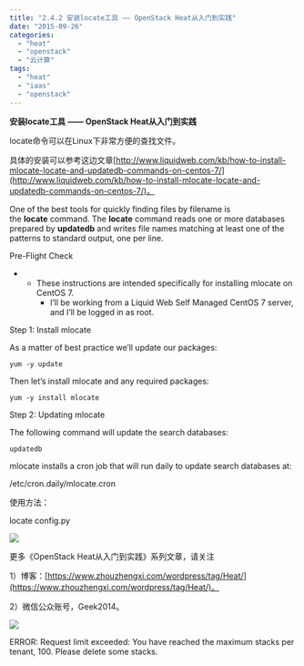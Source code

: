 ```yaml
---
title: "2.4.2 安装locate工具 —— OpenStack Heat从入门到实践"
date: "2015-09-26"
categories: 
  - "heat"
  - "openstack"
  - "云计算"
tags: 
  - "heat"
  - "iaas"
  - "openstack"
---
```


**安装locate工具** **—— OpenStack Heat从入门到实践**

locate命令可以在Linux下非常方便的查找文件。

具体的安装可以参考这边文章[http://www.liquidweb.com/kb/how-to-install-mlocate-locate-and-updatedb-commands-on-centos-7/](http://www.liquidweb.com/kb/how-to-install-mlocate-locate-and-updatedb-commands-on-centos-7/)。

One of the best tools for quickly finding files by filename is the **locate** command. The **locate** command reads one or more databases prepared by **updatedb** and writes file names matching at least one of the patterns to standard output, one per line.

Pre-Flight Check

- - These instructions are intended specifically for installing mlocate on CentOS 7.
    - I’ll be working from a Liquid Web Self Managed CentOS 7 server, and I’ll be logged in as root.

Step 1: Install mlocate

As a matter of best practice we’ll update our packages:

`yum -y update`

Then let’s install mlocate and any required packages:

`yum -y install mlocate`

Step 2: Updating mlocate

The following command will update the search databases:

`updatedb`

mlocate installs a cron job that will run daily to update search databases at:

/etc/cron.daily/mlocate.cron

使用方法：

locate config.py

![](images/1443275795.png)

更多《OpenStack Heat从入门到实践》系列文章，请关注

1）博客：[https://www.zhouzhengxi.com/wordpress/tag/Heat/](https://www.zhouzhengxi.com/wordpress/tag/Heat/)。

2）微信公众账号，Geek2014。

![](http://mmbiz.qpic.cn/mmbiz/AZ37fib0QltEAJAG0jb8ic7QmjxymctPGm5ll6l5wmX4icfaDnsFUPwJ4Gh7hIb7PcHsQLJicMwSlPqbWGaMAfKFYA/640?wx_fmt=jpeg&amp;wxfrom=5&amp;tp=webp&amp;wx_lazy=1)

ERROR: Request limit exceeded: You have reached the maximum stacks per tenant, 100. Please delete some stacks.
